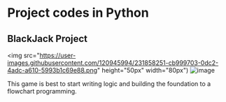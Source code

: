 # Project codes in Python

## BlackJack Project

<img src="https://user-images.githubusercontent.com/120945994/231858251-cb999703-0dc2-4adc-a610-5993b1c69e88.png" height="50px" width="80px")
![image](https://user-images.githubusercontent.com/120945994/231859287-2c2e59c4-6a26-4c6f-bc39-bfab104685e8.png)


This game is best to start writing logic and building the foundation to a flowchart programming.



